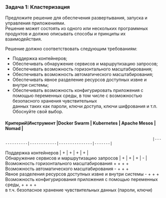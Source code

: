 ### Задача 1: Кластеризация  
Предложите решение для обеспечения развертывания, запуска и управления приложениями.  
Решение может состоять из одного или нескольких программных продуктов и должно описывать способы и принципы их взаимодействия.  

Решение должно соответствовать следующим требованиям:  

- Поддержка контейнеров;  
- Обеспечивать обнаружение сервисов и маршрутизацию запросов;  
- Обеспечивать возможность горизонтального масштабирования;  
- Обеспечивать возможность автоматического масштабирования;  
- Обеспечивать явное разделение ресурсов доступных извне и внутри системы;  
- Обеспечивать возможность конфигурировать приложения с помощью переменных среды, в том числе с возможностью безопасного хранения чувствительных  
  данных таких как пароли, ключи доступа, ключи шифрования и т.п.
Обоснуйте свой выбор.  

#### Критерий\Инструмент                                              |Docker Swarm | Kubernetes | Apache Mesos  | Nomad |  
                                                                      |-------------|------------|---------------|-------|  
Поддержка контейнеров                                                 |     +       |    +       |     +         |     + |  
Обнаружение сервисов и маршрутизацию запросов                         |     +       |    +       |     +         |     - |  
Возможность горизонтального масштабирования                                +           +            +              +  
Возможность автоматического масштабирования                                -           +            +              +  
Явное разделения ресурсов доступных извне и внутри системы                 -           +            +              +  
Возможность конфигурирования приложения с помощью переменных среды,        +           +            +              +    
в т.ч. безопасное хранение чувствительных данных (пароли, ключи)  


